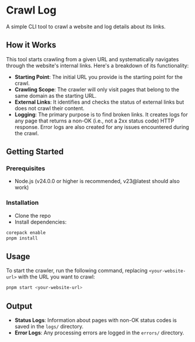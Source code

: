 # Crawl Log

A simple CLI tool to crawl a website and log details about its links.

## How it Works

This tool starts crawling from a given URL and systematically navigates through the website's internal links. Here's a breakdown of its functionality:

-   **Starting Point**: The initial URL you provide is the starting point for the crawl.
-   **Crawling Scope**: The crawler will only visit pages that belong to the same domain as the starting URL.
-   **External Links**: It identifies and checks the status of external links but does not crawl their content.
-   **Logging**: The primary purpose is to find broken links. It creates logs for any page that returns a non-OK (i.e., not a 2xx status code) HTTP response. Error logs are also created for any issues encountered during the crawl.

## Getting Started

### Prerequisites

-   Node.js (v24.0.0 or higher is recommended, v23@latest should also work)

### Installation

- Clone the repo
- Install dependencies:
```bash
corepack enable
pnpm install
```

## Usage

To start the crawler, run the following command, replacing `<your-website-url>` with the URL you want to crawl:

```bash
pnpm start <your-website-url>
```
## Output

-   **Status Logs**: Information about pages with non-OK status codes is saved in the `logs/` directory.
-   **Error Logs**: Any processing errors are logged in the `errors/` directory.
